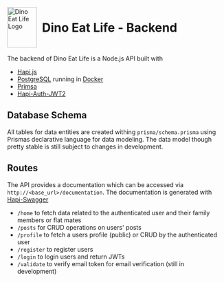 <img src="https://user-images.githubusercontent.com/59053508/126830750-5b79bd56-dc24-4418-8168-94dc44e641ad.png" alt="Dino Eat Life Logo" width="69px" height="94px" style="display: inline-block; margin-right: 8px;">

<h1 style="display: inline-block; height: 47px; vertical-align: bottom;"> Dino Eat Life - Backend</h1>

The backend of Dino Eat Life is a Node.js API built with

- [Hapi.js](https://hapi.dev/)
- [PostgreSQL](https://postgresql.org/) running in [Docker](htts://docker.com/)
- [Primsa](https://prisma.io/)
- [Hapi-Auth-JWT2](https://github.com/dwyl/hapi-auth-jwt2)

## Database Schema

All tables for data entities are created withing `prisma/schema.prisma` using Prismas declarative language for data modeling. The data model though pretty stable is still subject to changes in development.

## Routes

The API provides a documentation which can be accessed via `http://<base_url>/documentation`. The documentation is generated with [Hapi-Swagger](https://www.npmjs.com/package/hapi-swagger)

- `/home` to fetch data related to the authenticated user and their family members or flat mates
- `/posts` for CRUD operations on users' posts
- `/profile` to fetch a users profile (public) or CRUD by the authenticated user
- `/register` to register users
- `/login` to login users and return JWTs
- `/validate` to verify email token for email verification (still in development)
